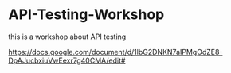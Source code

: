 # API-Testing-Workshop
this is a workshop about API testing

https://docs.google.com/document/d/1lbG2DNKN7aIPMgOdZE8-DpAJucbxiuVwEexr7g40CMA/edit#
